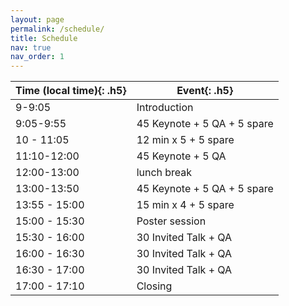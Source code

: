 ```yaml
---
layout: page
permalink: /schedule/
title: Schedule
nav: true
nav_order: 1
---
```


| **Time (local time)**{: .h5} | **Event**{: .h5}      |
| ---------------------------------- | --------------------------- |
| 9-9:05                             | Introduction                |
| 9:05-9:55                          | 45 Keynote + 5 QA + 5 spare |
| 10 - 11:05                         | 12 min x 5 + 5 spare        |
| 11:10-12:00                        | 45 Keynote + 5 QA           |
| 12:00-13:00                        | lunch break                 |
| 13:00-13:50                        | 45 Keynote + 5 QA + 5 spare |
| 13:55 - 15:00                      | 15 min x 4 + 5 spare        |
| 15:00 - 15:30                      | Poster session              |
| 15:30 - 16:00                      | 30 Invited Talk + QA        |
| 16:00 - 16:30                      | 30 Invited Talk + QA        |
| 16:30 - 17:00                      | 30 Invited Talk + QA        |
| 17:00 - 17:10                      | Closing                     |
